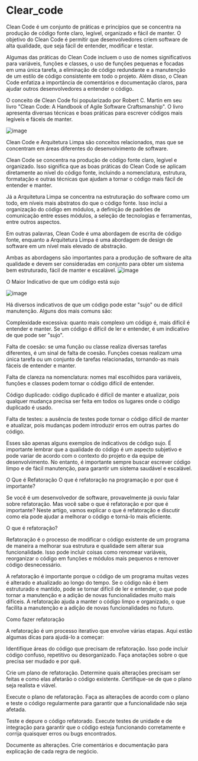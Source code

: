 # Clear_code

Clean Code é um conjunto de práticas e princípios que se concentra na produção de código fonte claro, legível, organizado e fácil de manter. O objetivo do Clean Code é permitir que desenvolvedores criem software de alta qualidade, que seja fácil de entender, modificar e testar.

Algumas das práticas do Clean Code incluem o uso de nomes significativos para variáveis, funções e classes, o uso de funções pequenas e focadas em uma única tarefa, a eliminação de código redundante e a manutenção de um estilo de código consistente em todo o projeto. Além disso, o Clean Code enfatiza a importância de comentários e documentação claros, para ajudar outros desenvolvedores a entender o código.

O conceito de Clean Code foi popularizado por Robert C. Martin em seu livro "Clean Code: A Handbook of Agile Software Craftsmanship". O livro apresenta diversas técnicas e boas práticas para escrever códigos mais legíveis e fáceis de manter.

![image](https://user-images.githubusercontent.com/14266075/226640772-06421a46-cf7b-49ee-9402-57a9b3338c40.png)

Clean Code e Arquitetura Limpa são conceitos relacionados, mas que se concentram em áreas diferentes do desenvolvimento de software.

Clean Code se concentra na produção de código fonte claro, legível e organizado. Isso significa que as boas práticas do Clean Code se aplicam diretamente ao nível do código fonte, incluindo a nomenclatura, estrutura, formatação e outras técnicas que ajudam a tornar o código mais fácil de entender e manter.

Já a Arquitetura Limpa se concentra na estruturação do software como um todo, em níveis mais abstratos do que o código fonte. Isso inclui a organização do código em módulos, a definição de padrões de comunicação entre esses módulos, a seleção de tecnologias e ferramentas, entre outros aspectos.

Em outras palavras, Clean Code é uma abordagem de escrita de código fonte, enquanto a Arquitetura Limpa é uma abordagem de design de software em um nível mais elevado de abstração.

Ambas as abordagens são importantes para a produção de software de alta qualidade e devem ser consideradas em conjunto para obter um sistema bem estruturado, fácil de manter e escalável.
![image](https://user-images.githubusercontent.com/14266075/226642740-d07cd219-2838-4218-a418-52b34010d3a2.png)

 O Maior Indicativo de que um código está sujo
 
 ![image](https://user-images.githubusercontent.com/14266075/226649411-eb62fb9e-da90-4fd6-b3de-4fdcd9fe61d1.png)

Há diversos indicativos de que um código pode estar "sujo" ou de difícil manutenção. Alguns dos mais comuns são:

Complexidade excessiva: quanto mais complexo um código é, mais difícil é entender e manter. Se um código é difícil de ler e entender, é um indicativo de que pode ser "sujo".

Falta de coesão: se uma função ou classe realiza diversas tarefas diferentes, é um sinal de falta de coesão. Funções coesas realizam uma única tarefa ou um conjunto de tarefas relacionadas, tornando-as mais fáceis de entender e manter.

Falta de clareza na nomenclatura: nomes mal escolhidos para variáveis, funções e classes podem tornar o código difícil de entender.

Código duplicado: código duplicado é difícil de manter e atualizar, pois qualquer mudança precisa ser feita em todos os lugares onde o código duplicado é usado.

Falta de testes: a ausência de testes pode tornar o código difícil de manter e atualizar, pois mudanças podem introduzir erros em outras partes do código.

Esses são apenas alguns exemplos de indicativos de código sujo. É importante lembrar que a qualidade do código é um aspecto subjetivo e pode variar de acordo com o contexto do projeto e da equipe de desenvolvimento. No entanto, é importante sempre buscar escrever código limpo e de fácil manutenção, para garantir um sistema saudável e escalável.

O Que é Refatoração
O que é refatoração na programação e por que é importante?

Se você é um desenvolvedor de software, provavelmente já ouviu falar sobre refatoração. Mas você sabe o que é refatoração e por que é importante? Neste artigo, vamos explicar o que é refatoração e discutir como ela pode ajudar a melhorar o código e torná-lo mais eficiente.

O que é refatoração?

Refatoração é o processo de modificar o código existente de um programa de maneira a melhorar sua estrutura e qualidade sem alterar sua funcionalidade. Isso pode incluir coisas como renomear variáveis, reorganizar o código em funções e módulos mais pequenos e remover código desnecessário.

A refatoração é importante porque o código de um programa muitas vezes é alterado e atualizado ao longo do tempo. Se o código não é bem estruturado e mantido, pode se tornar difícil de ler e entender, o que pode tornar a manutenção e a adição de novas funcionalidades muito mais difíceis. A refatoração ajuda a manter o código limpo e organizado, o que facilita a manutenção e a adição de novas funcionalidades no futuro.

Como fazer refatoração

A refatoração é um processo iterativo que envolve várias etapas. Aqui estão algumas dicas para ajudá-lo a começar:

Identifique áreas do código que precisam de refatoração. Isso pode incluir código confuso, repetitivo ou desorganizado. Faça anotações sobre o que precisa ser mudado e por quê.

Crie um plano de refatoração. Determine quais alterações precisam ser feitas e como elas afetarão o código existente. Certifique-se de que o plano seja realista e viável.

Execute o plano de refatoração. Faça as alterações de acordo com o plano e teste o código regularmente para garantir que a funcionalidade não seja afetada.

Teste e depure o código refatorado. Execute testes de unidade e de integração para garantir que o código esteja funcionando corretamente e corrija quaisquer erros ou bugs encontrados.

Documente as alterações. Crie comentários e documentação para explicação de cada regra de negócio.
